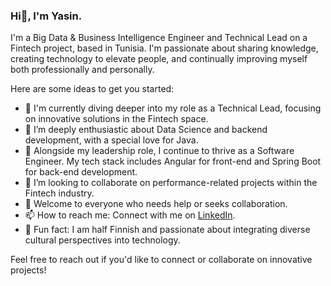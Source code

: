 ### Hi👋, I'm Yasin.

I'm a Big Data & Business Intelligence Engineer and Technical Lead on a Fintech project, based in Tunisia. I'm passionate about sharing knowledge, creating technology to elevate people, and continually improving myself both professionally and personally.

Here are some ideas to get you started:

- 🔭 I'm currently diving deeper into my role as a Technical Lead, focusing on innovative solutions in the Fintech space.
- 🌱 I’m deeply enthusiastic about Data Science and backend development, with a special love for Java.
- 💼 Alongside my leadership role, I continue to thrive as a Software Engineer. My tech stack includes Angular for front-end and Spring Boot for back-end development.
- 👯 I’m looking to collaborate on performance-related projects within the Fintech industry.
- 🤝 Welcome to everyone who needs help or seeks collaboration.
- 📫 How to reach me: Connect with me on [LinkedIn](https://www.linkedin.com/in/yasin-ghariani-ba5687151/).
- 👾 Fun fact: I am half Finnish and passionate about integrating diverse cultural perspectives into technology.

Feel free to reach out if you'd like to connect or collaborate on innovative projects!


        
